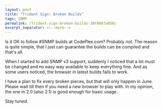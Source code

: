 ```yaml
---
layout: post
title: "Trident Sign: Broken Builds"
tags: SNMP
permalink: /trident-sign-broken-builds-30f0087a056c
excerpt_separator: <!--more-->
---
```

Is it OK to follow #SNMP builds at CodePlex.com? Probably not. The reason is quite simple, that I just can guarantee the builds can be compiled and that's all.

When I started to add SNMP v3 support, suddenly I noticed that a lot must be changed and no easy way available to keep everything fine. And as some users noticed, the browser in latest builds fails to work.

I have a plan to fix every broken pieces, but that will only happen in June. Please wait till then if you need a new browser to play with. In my opinion, the one in 2.0 (also 2.1) is good enough for basic usage.

Stay tuned.
<!--more-->
